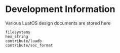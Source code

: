 # Development Information

Various LuatOS design documents are stored here

```{toctree}
filesystems
hex_string
contribute/luadb
contribute/soc_format
```

